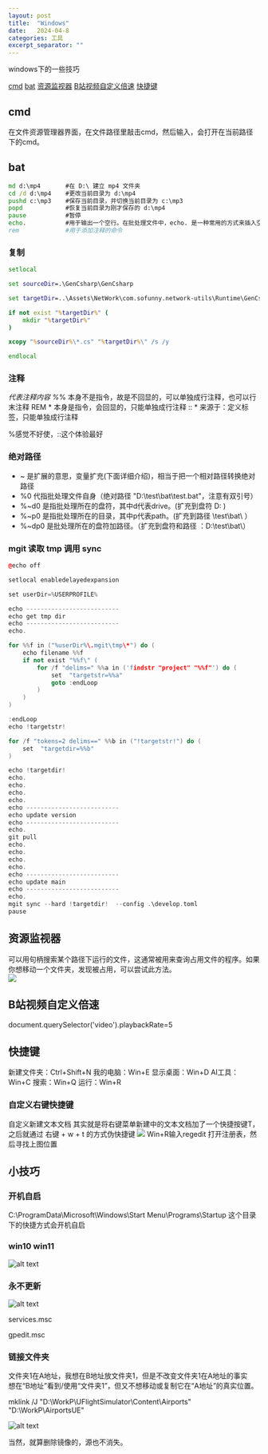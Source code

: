 ```yaml
---
layout: post
title:  "Windows"
date:   2024-04-8
categories: 工具
excerpt_separator: ""
---
```


windows下的一些技巧

[cmd](#cmd)
[bat](#bat)
[资源监视器](#资源监视器)
[B站视频自定义倍速](#B站视频自定义倍速)
[快捷键](#快捷键)
## cmd
在文件资源管理器界面，在文件路径里敲击cmd，然后输入，会打开在当前路径下的cmd。

## bat

```bat
md d:\mp4       #在 D:\ 建立 mp4 文件夹
cd /d d:\mp4    #更改当前目录为 d:\mp4
pushd c:\mp3    #保存当前目录，并切换当前目录为 c:\mp3
popd            #恢复当前目录为刚才保存的 d:\mp4
pause           #暂停
echo.           #用于输出一个空行。在批处理文件中，echo. 是一种常用的方式来插入空行。
rem             #用于添加注释的命令
```

### 复制

```bat
setlocal  

set sourceDir=.\GenCsharp\GenCsharp

set targetDir=..\Assets\NetWork\com.sofunny.network-utils\Runtime\GenCsharp

if not exist "%targetDir%" (  
    mkdir "%targetDir%"  
)

xcopy "%sourceDir%\*.cs" "%targetDir%\" /s /y  

endlocal  
```

### 注释

*代表注释内容
%*%  本身不是指令，故是不回显的，可以单独成行注释，也可以行末注释
REM * 本身是指令，会回显的，只能单独成行注释
::  * 来源于：定义标签，只能单独成行注释

%感觉不好使，::这个体验最好

### 绝对路径

- ~           是扩展的意思，变量扩充(下面详细介绍)，相当于把一个相对路径转换绝对路径
- %0          代指批处理文件自身（绝对路径 "D:\test\bat\test.bat"，注意有双引号）
- %~d0        是指批处理所在的盘符，其中d代表drive。(扩充到盘符 D: )
- %~p0        是指批处理所在的目录，其中p代表path。(扩充到路径 \test\bat\ ）
- %~dp0       是批处理所在的盘符加路径。（扩充到盘符和路径 ：D:\test\bat\）

### mgit 读取 tmp 调用 sync

```Cpp
@echo off

setlocal enabledelayedexpansion 

set userDir=%USERPROFILE%

echo --------------------------
echo get tmp dir
echo --------------------------
echo.

for %%f in ("%userDir%\.mgit\tmp\*") do (
	echo filename %%f 
	if not exist "%%f\" (
		for /f "delims=" %%a in ('findstr "project" "%%f"') do (	
			set  "targetstr=%%a"
			goto :endLoop
		)
	)
)

:endLoop 
echo !targetstr!

for /f "tokens=2 delims==" %%b in ("!targetstr!") do (
	set  "targetdir=%%b"
)

echo !targetdir!
echo.
echo.
echo.
echo.
echo --------------------------
echo update version
echo --------------------------
echo.
git pull
echo.
echo.
echo.
echo.
echo --------------------------
echo update main
echo --------------------------
echo.
mgit sync --hard !targetdir!  --config .\develop.toml
pause
```


## 资源监视器
可以用句柄搜索某个路径下运行的文件，这通常被用来查询占用文件的程序。如果你想移动一个文件夹，发现被占用，可以尝试此方法。  
![](../../../assets/tools/windows/1.png)

## B站视频自定义倍速
document.querySelector('video').playbackRate=5

## 快捷键
新建文件夹：Ctrl+Shift+N
我的电脑：Win+E
显示桌面：Win+D
AI工具：Win+C
搜索：Win+Q
运行：Win+R

### 自定义右键快捷键
自定义新建文本文档
其实就是将右键菜单新建中的文本文档加了一个快捷按键T，之后就通过 右键 + w + t 的方式伪快捷键
![](../../../assets/tools/windows/2.png)
Win+R输入regedit 打开注册表，然后寻找上图位置

## 小技巧
### 开机自启
C:\ProgramData\Microsoft\Windows\Start Menu\Programs\Startup
这个目录下的快捷方式会开机自启

### win10 win11
![alt text](image.png)

### 永不更新

![alt text](image-1.png)

services.msc

gpedit.msc

### 链接文件夹

文件夹1在A地址，我想在B地址放文件夹1，但是不改变文件夹1在A地址的事实  
想在“B地址”看到/使用“文件夹1”，但又不想移动或复制它在“A地址”的真实位置。

mklink /J "D:\WorkP\UFlightSimulator\Content\Airports" "D:\WorkP\AirportsUE"

![alt text](image-4.png)

当然，就算删除镜像的，源也不消失。